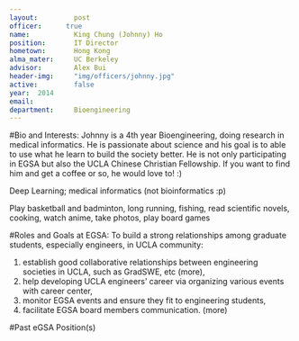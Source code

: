 ```yaml
---
layout:     	post
officer:      true
name:     	 	King Chung (Johnny) Ho
position: 		IT Director
hometown: 		Hong Kong
alma_mater: 	UC Berkeley
advisor: 		Alex Bui
header-img: 	"img/officers/johnny.jpg"
active: 		false
year:  2014
email: 			
department: 	Bioengineering
---
```


#Bio and Interests:
Johnny is a 4th year Bioengineering, doing research in medical informatics. He is passionate about science and his goal is to able to use what he learn to build the society better. He is not only participating in EGSA but also the UCLA Chinese Christian Fellowship. If you want to find him and get a coffee or so, he would love to! :)

Deep Learning; medical informatics (not bioinformatics :p)

Play basketball and badminton, long running, fishing, read scientific novels, cooking, watch anime, take photos, play board games

#Roles and Goals at EGSA:
To build a strong relationships among graduate students, especially engineers, in UCLA community: 

1. establish good collaborative relationships between engineering societies in UCLA, such as GradSWE, etc (more), 
2. help developing UCLA engineers’ career via organizing various events with career center, 
3.  monitor EGSA events and ensure they fit to engineering students, 
4. facilitate EGSA board members communication. (more)

#Past eGSA Position(s)
